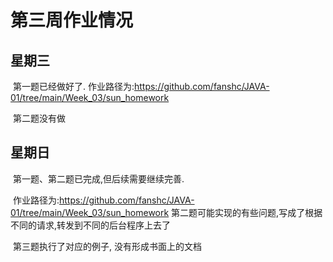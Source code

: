 # 第三周作业情况

## 星期三

​	第一题已经做好了. 作业路径为:https://github.com/fanshc/JAVA-01/tree/main/Week_03/sun_homework

​	第二题没有做

## 星期日

​	第一题、第二题已完成,但后续需要继续完善.

​	作业路径为:https://github.com/fanshc/JAVA-01/tree/main/Week_03/sun_homework
	第二题可能实现的有些问题,写成了根据不同的请求,转发到不同的后台程序上去了
  
​	第三题执行了对应的例子,  没有形成书面上的文档


